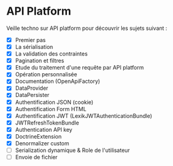 # API Platform

Veille techno sur API platform pour découvrir les sujets suivant :

- [x] Premier pas
- [x] La sérialisation
- [x] La validation des contraintes
- [x] Pagination et filtres
- [x] Etude du traitement d'une requête par API platform
- [x] Opération personnalisée
- [x] Documentation (OpenApiFactory)
- [x] DataProvider
- [x] DataPersister
- [x] Authentification JSON (cookie)
- [x] Authentification Form HTML
- [x] Authentification JWT (LexikJWTAuthenticationBundle)
- [x] JWTRefreshTokenBundle
- [x] Authentication API key
- [x] DoctrineExtension
- [x] Denormalizer custom
- [ ] Serialization dynamique & Role de l'utilisateur
- [ ] Envoie de fichier
